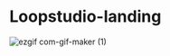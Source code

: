 # Loopstudio-landing


![ezgif com-gif-maker (1)](https://user-images.githubusercontent.com/50673887/130646520-1e8e7431-d6a0-4aa6-a4ad-852e5916c4f7.gif)
